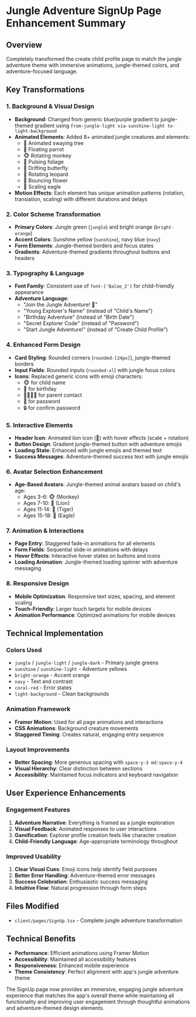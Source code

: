 # Jungle Adventure SignUp Page Enhancement Summary

## Overview
Completely transformed the create child profile page to match the jungle adventure theme with immersive animations, jungle-themed colors, and adventure-focused language.

## Key Transformations

### 1. **Background & Visual Design**
- **Background**: Changed from generic blue/purple gradient to jungle-themed gradient using `from-jungle-light via-sunshine-light to-light-background`
- **Animated Elements**: Added 8+ animated jungle creatures and elements:
  - 🌳 Animated swaying tree
  - 🦜 Floating parrot
  - 🐵 Rotating monkey
  - 🌿 Pulsing foliage
  - 🦋 Drifting butterfly
  - 🐆 Rotating leopard
  - 🌺 Bouncing flower
  - 🦅 Scaling eagle
- **Motion Effects**: Each element has unique animation patterns (rotation, translation, scaling) with different durations and delays

### 2. **Color Scheme Transformation**
- **Primary Colors**: Jungle green (`jungle`) and bright orange (`bright-orange`)
- **Accent Colors**: Sunshine yellow (`sunshine`), navy blue (`navy`)
- **Form Elements**: Jungle-themed borders and focus states
- **Gradients**: Adventure-themed gradients throughout buttons and headers

### 3. **Typography & Language**
- **Font Family**: Consistent use of `font-['Baloo_2']` for child-friendly appearance
- **Adventure Language**: 
  - "Join the Jungle Adventure! 🌟"
  - "Young Explorer's Name" (instead of "Child's Name")
  - "Birthday Adventure" (instead of "Birth Date")
  - "Secret Explorer Code" (instead of "Password")
  - "Start Jungle Adventure!" (instead of "Create Child Profile")

### 4. **Enhanced Form Design**
- **Card Styling**: Rounded corners (`rounded-[24px]`), jungle-themed borders
- **Input Fields**: Rounded inputs (`rounded-xl`) with jungle focus colors
- **Icons**: Replaced generic icons with emoji characters:
  - 🐵 for child name
  - 🎂 for birthday
  - 👨‍👩‍👧‍👦 for parent contact
  - 🔐 for password
  - 🔒 for confirm password

### 5. **Interactive Elements**
- **Header Icon**: Animated lion icon (🦁) with hover effects (scale + rotation)
- **Button Design**: Gradient jungle-themed button with adventure emojis
- **Loading State**: Enhanced with jungle emojis and themed text
- **Success Messages**: Adventure-themed success text with jungle emojis

### 6. **Avatar Selection Enhancement**
- **Age-Based Avatars**: Jungle-themed animal avatars based on child's age:
  - Ages 3-6: 🐵 (Monkey)
  - Ages 7-10: 🦁 (Lion)
  - Ages 11-14: 🐅 (Tiger)
  - Ages 15-18: 🦅 (Eagle)

### 7. **Animation & Interactions**
- **Page Entry**: Staggered fade-in animations for all elements
- **Form Fields**: Sequential slide-in animations with delays
- **Hover Effects**: Interactive hover states on buttons and icons
- **Loading Animation**: Jungle-themed loading spinner with adventure messaging

### 8. **Responsive Design**
- **Mobile Optimization**: Responsive text sizes, spacing, and element scaling
- **Touch-Friendly**: Larger touch targets for mobile devices
- **Animation Performance**: Optimized animations for mobile devices

## Technical Implementation

### Colors Used
- `jungle` / `jungle-light` / `jungle-dark` - Primary jungle greens
- `sunshine` / `sunshine-light` - Adventure yellows
- `bright-orange` - Accent orange
- `navy` - Text and contrast
- `coral-red` - Error states
- `light-background` - Clean backgrounds

### Animation Framework
- **Framer Motion**: Used for all page animations and interactions
- **CSS Animations**: Background creature movements
- **Staggered Timing**: Creates natural, engaging entry sequence

### Layout Improvements
- **Better Spacing**: More generous spacing with `space-y-3 md:space-y-4`
- **Visual Hierarchy**: Clear distinction between sections
- **Accessibility**: Maintained focus indicators and keyboard navigation

## User Experience Enhancements

### Engagement Features
1. **Adventure Narrative**: Everything is framed as a jungle exploration
2. **Visual Feedback**: Animated responses to user interactions
3. **Gamification**: Explorer profile creation feels like character creation
4. **Child-Friendly Language**: Age-appropriate terminology throughout

### Improved Usability
1. **Clear Visual Cues**: Emoji icons help identify field purposes
2. **Better Error Handling**: Adventure-themed error messages
3. **Success Celebration**: Enthusiastic success messaging
4. **Intuitive Flow**: Natural progression through form steps

## Files Modified
- `client/pages/SignUp.tsx` - Complete jungle adventure transformation

## Technical Benefits
- **Performance**: Efficient animations using Framer Motion
- **Accessibility**: Maintained all accessibility features
- **Responsiveness**: Enhanced mobile experience
- **Theme Consistency**: Perfect alignment with app's jungle adventure theme

The SignUp page now provides an immersive, engaging jungle adventure experience that matches the app's overall theme while maintaining all functionality and improving user engagement through thoughtful animations and adventure-themed design elements.
